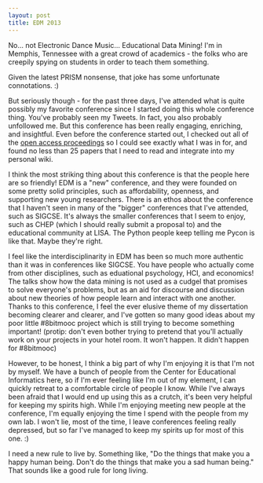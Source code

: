 ```yaml
---
layout: post
title: EDM 2013
---
```


No... not Electronic Dance Music... Educational Data Mining! I'm in Memphis,
Tennessee with a great crowd of academics - the folks who are creepily spying
on students in order to teach them something.

Given the latest PRISM nonsense, that joke has some unfortunate connotations. :)

But seriously though - for the past three days, I've attended what is quite
possibly my favorite conference since I started doing this whole conference
thing. You've probably seen my Tweets. In fact, you also probably unfollowed me.
But this conference has been really engaging, enriching, and insightful. Even
before the conference started out, I checked out all of the [open access 
proceedings](https://sites.google.com/a/iis.memphis.edu/edm-2013-conference/)
so I could see exactly what I was in for, and found no less than 25 papers that
I need to read and integrate into my personal wiki.

I think the most striking thing about this conference is that the people here
are so friendly! EDM is a "new" conference, and they were founded on some pretty
solid principles, such as affordability, openness, and
supporting new young researchers. There is an ethos about the conference that I
haven't seen in many of the "bigger" conferences that I've attended, such as
SIGCSE. It's always the smaller conferences that I seem to enjoy, such as CHEP
(which I should really submit a proposal to) and the educational community at
LISA. The Python people keep telling me Pycon is like that. Maybe they're right.

I feel like the interdisciplinarity in EDM has been so much more authentic than
it was in conferences like SIGCSE. You have people who actually come from other
disciplines, such as eduational psychology, HCI, and economics! The talks show
how the data mining is not used as a cudgel that promises to solve everyone's
problems, but as an aid for discourse and discussion about new theories of how
people learn and interact with one another. Thanks to this conference, I feel
the ever elusive theme of my dissertation becoming clearer and clearer, and I've
gotten so many good ideas about my poor little #8bitmooc project which is still
trying to become something important! (protip: don't even bother trying to
pretend that you'll actually work on your projects in your hotel room. It won't
happen. It didn't happen for #8bitmooc)

However, to be honest, I think a big part of why I'm enjoying it is that I'm not
by myself. We have a bunch of people from the Center for Educational Informatics
here, so if I'm ever feeling like I'm out of my element, I can quickly retreat
to a comfortable circle of people I know. While I've always been afraid that
I would end up using this as a crutch, it's been very helpful for keeping my
spirits high. While I'm enjoying meeting new people at the conference, I'm
equally enjoying the time I spend with the people from my own lab. I won't lie,
most of the time, I leave conferences feeling really depressed, but so far I've
managed to keep my spirits up for most of this one. :)

I need a new rule to live by. Something like, "Do the things that make you a
happy human being. Don't do the things that make you a sad human being." That
sounds like a good rule for long living.

